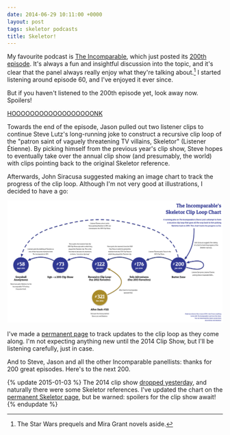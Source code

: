 ```yaml
---
date: 2014-06-29 10:11:00 +0000
layout: post
tags: skeletor podcasts
title: Skeletor!
---
```


My favourite podcast is [The Incomparable][1], which just posted its [200th episode][200].
It's always a fun and insightful discussion into the topic, and it's clear that the panel always really enjoy what they're talking about.[^1]
I started listening around episode&nbsp;60, and I've enjoyed it ever since.

[^1]: The Star Wars prequels and Mira Grant novels aside.

But if you haven't listened to the 200th episode yet, look away now.
Spoilers!

[HOOOOOOOOOOOOOOOOOONK][spoiler]

<!-- summary -->

Towards the end of the episode, Jason pulled out two listener clips to continue Steve Lutz's long-running joke to construct a recursive clip loop of the "patron saint of vaguely threatening TV villains, Skeletor" (Listener &Eacute;tienne).
By picking himself from the previous year's clip show, Steve hopes to eventually take over the annual clip show (and presumably, the world) with clips pointing back to the original Skeletor reference.

Afterwards, John Siracusa suggested making an image chart to track the progress of the clip loop.
Although I'm not very good at illustrations, I decided to have a go:

[![](/skeletor/skeletor_jun2014.png)](/skeletor/skeletor_jun2014.png)

I've made a [permanent page](/skeletor/) to track updates to the clip loop as they come along.
I'm not expecting anything new until the 2014 Clip Show, but I'll be listening carefully, just in case.

And to Steve, Jason and all the other Incomparable panellists: thanks for 200 great episodes.
Here's to the next 200.

{% update 2015-01-03 %}
  The 2014 clip show [dropped yesterday](http://www.theincomparable.com/theincomparable/228/index.php), and naturally there were some Skeletor references. I've updated the chart on the [permanent Skeletor page](/skeletor/), but be warned: spoilers for the clip show await!
{% endupdate %}

[1]: http://www.theincomparable.com/
[200]: http://www.theincomparable.com/theincomparable/200/index.php
[spoiler]: https://twitter.com/SpoilerHorn
